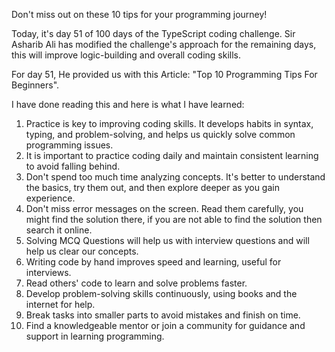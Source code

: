 Don't miss out on these 10 tips for your programming journey! 


Today, it's day 51 of 100 days of the TypeScript coding challenge. Sir Asharib Ali has modified the challenge's approach for the remaining days, this will improve logic-building and overall coding skills.

For day 51, He provided us with this Article: "Top 10 Programming Tips For Beginners".

I have done reading this and here is what I have learned:
1. Practice is key to improving coding skills. It develops habits in syntax, typing, and problem-solving, and helps us quickly solve common programming issues.
2. It is important to practice coding daily and maintain consistent learning to avoid falling behind.
3. Don't spend too much time analyzing concepts. It's better to understand the basics, try them out, and then explore deeper as you gain experience.
4. Don't miss error messages on the screen. Read them carefully, you might find the solution there, if you are not able to find the solution then search it online.
5. Solving MCQ Questions will help us with interview questions and will help us clear our concepts.
6. Writing code by hand improves speed and learning, useful for interviews.
7. Read others' code to learn and solve problems faster.
8. Develop problem-solving skills continuously, using books and the internet for help.
9. Break tasks into smaller parts to avoid mistakes and finish on time.
10. Find a knowledgeable mentor or join a community for guidance and support in learning programming.